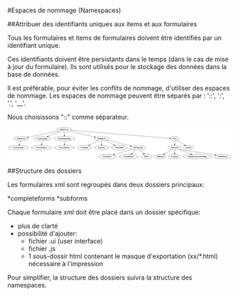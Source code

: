 #Espaces de nommage (Namespaces)

##Attribuer des identifiants uniques aux items et aux formulaires

Tous les formulaires et items de formulaires doivent être identifiés par un identifiant unique.

Ces identifiants doivent être persistants dans le temps (dans le cas de mise à jour du formulaire).
Ils sont utilisés pour le stockage des données dans la base de données.

Il est préférable, pour éviter les conflits de nommage, d'utiliser des espaces de nommage. Les
espaces de nommage peuvent être séparés par : '::', ':', '.', '__'.

Nous choisissons "::" comme séparateur.

![dot graph namespaces](dot/namespaces.png)

##Structure des dossiers

Les formulaires xml sont regroupés dans deux dossiers principaux:

  *completeforms
  *subforms

Chaque formulaire xml doit être placé dans un dossier spécifique:
  * plus de clarté
  * possibilité d'ajouter:
    * fichier .ui (user interface)
    * fichier .js
    * 1 sous-dossir html contenant le masque d'exportation (xx/*.html) nécessaire
    à l'impression

Pour simplifier, la structure des dossiers suivra la structure des namespaces.
